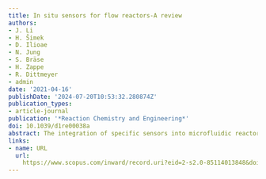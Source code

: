 ```yaml
---
title: In situ sensors for flow reactors-A review
authors:
- J. Li
- H. Šimek
- D. Ilioae
- N. Jung
- S. Bräse
- H. Zappe
- R. Dittmeyer
- admin
date: '2021-04-16'
publishDate: '2024-07-20T10:53:32.280874Z'
publication_types:
- article-journal
publication: '*Reaction Chemistry and Engineering*'
doi: 10.1039/d1re00038a
abstract: The integration of specific sensors into microfluidic reactors and devices is crucial for the optimization of controllable variables such as flow, temperature, energy input (light, microwaves etc.). In this review, we highlight the state of the art for the integration of in situ sensors.
links:
- name: URL
  url: 
    https://www.scopus.com/inward/record.uri?eid=2-s2.0-85114013848&doi=10.1039%2fd1re00038a&partnerID=40&md5=93516d679803e26393c26a8cab865371
---
```

